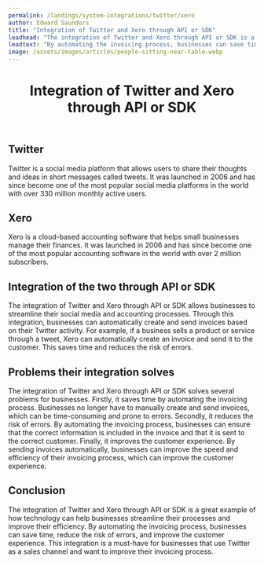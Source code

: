 ```yaml
---
permalink: /landings/system-integrations/twitter/xero
author: Edward Saunders
title: "Integration of Twitter and Xero through API or SDK"
leadhead: "The integration of Twitter and Xero through API or SDK is a great example of how technology can help businesses streamline their processes and improve their efficiency"
leadtext: "By automating the invoicing process, businesses can save time, reduce the risk of errors, and improve the customer experience. This integration is a must-have for businesses that use Twitter as a sales channel and want to improve their invoicing process."
image: /assets/images/articles/people-sitting-near-table.webp
---
```

<div class="arttext">	<header>
		<h1>Integration of Twitter and Xero through API or SDK</h1>
	</header>
	<main>
		<section>
			<h2>Twitter</h2>
			<p>Twitter is a social media platform that allows users to share their thoughts and ideas in short messages called tweets. It was launched in 2006 and has since become one of the most popular social media platforms in the world with over 330 million monthly active users.</p>
		</section>
		<section>
			<h2>Xero</h2>
			<p>Xero is a cloud-based accounting software that helps small businesses manage their finances. It was launched in 2006 and has since become one of the most popular accounting software in the world with over 2 million subscribers.</p>
		</section>
		<section>
			<h2>Integration of the two through API or SDK</h2>
			<p>The integration of Twitter and Xero through API or SDK allows businesses to streamline their social media and accounting processes. Through this integration, businesses can automatically create and send invoices based on their Twitter activity. For example, if a business sells a product or service through a tweet, Xero can automatically create an invoice and send it to the customer. This saves time and reduces the risk of errors.</p>
		</section>
		<section>
			<h2>Problems their integration solves</h2>
			<p>The integration of Twitter and Xero through API or SDK solves several problems for businesses. Firstly, it saves time by automating the invoicing process. Businesses no longer have to manually create and send invoices, which can be time-consuming and prone to errors. Secondly, it reduces the risk of errors. By automating the invoicing process, businesses can ensure that the correct information is included in the invoice and that it is sent to the correct customer. Finally, it improves the customer experience. By sending invoices automatically, businesses can improve the speed and efficiency of their invoicing process, which can improve the customer experience.</p>
		</section>
		<section>
			<h2>Conclusion</h2>
			<p>The integration of Twitter and Xero through API or SDK is a great example of how technology can help businesses streamline their processes and improve their efficiency. By automating the invoicing process, businesses can save time, reduce the risk of errors, and improve the customer experience. This integration is a must-have for businesses that use Twitter as a sales channel and want to improve their invoicing process.</p>
		</section>
	</main>
</div>